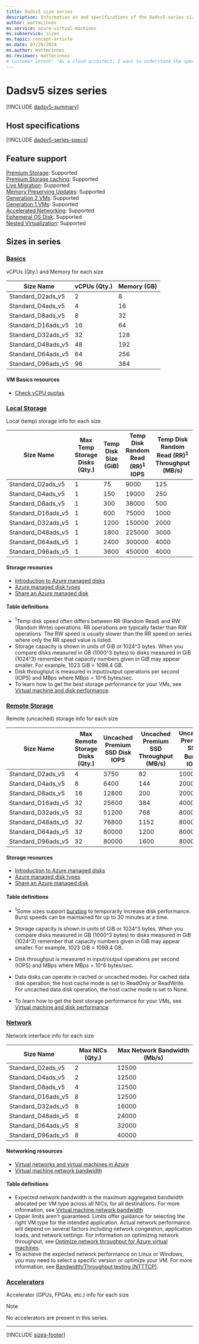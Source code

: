 ```yaml
---
title: Dadsv5 size series
description: Information on and specifications of the Dadsv5-series sizes
author: mattmcinnes
ms.service: azure-virtual-machines
ms.subservice: sizes
ms.topic: concept-article
ms.date: 07/29/2024
ms.author: mattmcinnes
ms.reviewer: mattmcinnes
# Customer intent: "As a cloud architect, I want to understand the specifications and performance characteristics of the Dadsv5 size series, so that I can select the appropriate virtual machine configurations for my applications' requirements."
---
```


# Dadsv5 sizes series

[!INCLUDE [dadsv5-summary](./includes/dadsv5-series-summary.md)]

## Host specifications
[!INCLUDE [dadsv5-series-specs](./includes/dadsv5-series-specs.md)]

## Feature support
[Premium Storage](../../premium-storage-performance.md): Supported <br>[Premium Storage caching](../../premium-storage-performance.md): Supported <br>[Live Migration](../../maintenance-and-updates.md): Supported <br>[Memory Preserving Updates](../../maintenance-and-updates.md): Supported <br>[Generation 2 VMs](../../generation-2.md): Supported <br>[Generation 1 VMs](../../generation-2.md): Supported <br>[Accelerated Networking](/azure/virtual-network/create-vm-accelerated-networking-cli): Supported <br>[Ephemeral OS Disk](../../ephemeral-os-disks.md): Supported <br>[Nested Virtualization](/virtualization/hyper-v-on-windows/user-guide/nested-virtualization): Supported <br>

## Sizes in series

### [Basics](#tab/sizebasic)

vCPUs (Qty.) and Memory for each size

| Size Name | vCPUs (Qty.) | Memory (GB) |
| --- | --- | --- |
| Standard_D2ads_v5 | 2 | 8 |
| Standard_D4ads_v5 | 4 | 16 |
| Standard_D8ads_v5 | 8 | 32 |
| Standard_D16ads_v5 | 16 | 64 |
| Standard_D32ads_v5 | 32 | 128 |
| Standard_D48ads_v5 | 48 | 192 |
| Standard_D64ads_v5 | 64 | 256 |
| Standard_D96ads_v5 | 96 | 384 |

#### VM Basics resources
- [Check vCPU quotas](../../../virtual-machines/quotas.md)

### [Local Storage](#tab/sizestoragelocal)

Local (temp) storage info for each size

| Size Name | Max Temp Storage Disks (Qty.) | Temp Disk Size (GiB) | Temp Disk Random Read (RR)<sup>1</sup> IOPS | Temp Disk Random Read (RR)<sup>1</sup> Throughput (MB/s) |
| --- | --- | --- | --- | --- |
| Standard_D2ads_v5 | 1 | 75 | 9000 | 125 |
| Standard_D4ads_v5 | 1 | 150 | 19000 | 250 |
| Standard_D8ads_v5 | 1 | 300 | 38000 | 500 |
| Standard_D16ads_v5 | 1 | 600 | 75000 | 1000 |
| Standard_D32ads_v5 | 1 | 1200 | 150000 | 2000 |
| Standard_D48ads_v5 | 1 | 1800 | 225000 | 3000 |
| Standard_D64ads_v5 | 1 | 2400 | 300000 | 4000 |
| Standard_D96ads_v5 | 1 | 3600 | 450000 | 4000 |

#### Storage resources
- [Introduction to Azure managed disks](../../../virtual-machines/managed-disks-overview.md)
- [Azure managed disk types](../../../virtual-machines/disks-types.md)
- [Share an Azure managed disk](../../../virtual-machines/disks-shared.md)

#### Table definitions
- <sup>1</sup>Temp disk speed often differs between RR (Random Read) and RW (Random Write) operations. RR operations are typically faster than RW operations. The RW speed is usually slower than the RR speed on series where only the RR speed value is listed.
- Storage capacity is shown in units of GiB or 1024^3 bytes. When you compare disks measured in GB (1000^3 bytes) to disks measured in GiB (1024^3) remember that capacity numbers given in GiB may appear smaller. For example, 1023 GiB = 1098.4 GB.
- Disk throughput is measured in input/output operations per second (IOPS) and MBps where MBps = 10^6 bytes/sec.
- To learn how to get the best storage performance for your VMs, see [Virtual machine and disk performance](../../../virtual-machines/disks-performance.md).

### [Remote Storage](#tab/sizestorageremote)

Remote (uncached) storage info for each size

| Size Name | Max Remote Storage Disks (Qty.) | Uncached Premium SSD Disk IOPS | Uncached Premium SSD Throughput (MB/s) | Uncached Premium SSD Burst<sup>1</sup> IOPS | Uncached Premium SSD Burst<sup>1</sup> Throughput (MB/s) |
| --- | --- | --- | --- | --- | --- |
| Standard_D2ads_v5 | 4 | 3750 | 82 | 10000 | 600 |
| Standard_D4ads_v5 | 8 | 6400 | 144 | 20000 | 600 |
| Standard_D8ads_v5 | 16 | 12800 | 200 | 20000 | 600 |
| Standard_D16ads_v5 | 32 | 25600 | 384 | 40000 | 800 |
| Standard_D32ads_v5 | 32 | 51200 | 768 | 80000 | 1000 |
| Standard_D48ads_v5 | 32 | 76800 | 1152 | 80000 | 2000 |
| Standard_D64ads_v5 | 32 | 80000 | 1200 | 80000 | 2000 |
| Standard_D96ads_v5 | 32 | 80000 | 1600 | 80000 | 2000 |

#### Storage resources
- [Introduction to Azure managed disks](../../../virtual-machines/managed-disks-overview.md)
- [Azure managed disk types](../../../virtual-machines/disks-types.md)
- [Share an Azure managed disk](../../../virtual-machines/disks-shared.md)

#### Table definitions
- <sup>1</sup>Some sizes support [bursting](../../disk-bursting.md) to temporarily increase disk performance. Burst speeds can be maintained for up to 30 minutes at a time.

- Storage capacity is shown in units of GiB or 1024^3 bytes. When you compare disks measured in GB (1000^3 bytes) to disks measured in GiB (1024^3) remember that capacity numbers given in GiB may appear smaller. For example, 1023 GiB = 1098.4 GB.
- Disk throughput is measured in input/output operations per second (IOPS) and MBps where MBps = 10^6 bytes/sec.
- Data disks can operate in cached or uncached modes. For cached data disk operation, the host cache mode is set to ReadOnly or ReadWrite. For uncached data disk operation, the host cache mode is set to None.
- To learn how to get the best storage performance for your VMs, see [Virtual machine and disk performance](../../../virtual-machines/disks-performance.md).


### [Network](#tab/sizenetwork)

Network interface info for each size

| Size Name | Max NICs (Qty.) | Max Network Bandwidth (Mb/s) |
| --- | --- | --- |
| Standard_D2ads_v5 | 2 | 12500 |
| Standard_D4ads_v5 | 2 | 12500 |
| Standard_D8ads_v5 | 4 | 12500 |
| Standard_D16ads_v5 | 8 | 12500 |
| Standard_D32ads_v5 | 8 | 16000 |
| Standard_D48ads_v5 | 8 | 24000 |
| Standard_D64ads_v5 | 8 | 32000 |
| Standard_D96ads_v5 | 8 | 40000 |

#### Networking resources
- [Virtual networks and virtual machines in Azure](/azure/virtual-network/network-overview)
- [Virtual machine network bandwidth](/azure/virtual-network/virtual-machine-network-throughput)

#### Table definitions
- Expected network bandwidth is the maximum aggregated bandwidth allocated per VM type across all NICs, for all destinations. For more information, see [Virtual machine network bandwidth](/azure/virtual-network/virtual-machine-network-throughput)
- Upper limits aren't guaranteed. Limits offer guidance for selecting the right VM type for the intended application. Actual network performance will depend on several factors including network congestion, application loads, and network settings. For information on optimizing network throughput, see [Optimize network throughput for Azure virtual machines](/azure/virtual-network/virtual-network-optimize-network-bandwidth). 
-  To achieve the expected network performance on Linux or Windows, you may need to select a specific version or optimize your VM. For more information, see [Bandwidth/Throughput testing (NTTTCP)](/azure/virtual-network/virtual-network-bandwidth-testing).

### [Accelerators](#tab/sizeaccelerators)

Accelerator (GPUs, FPGAs, etc.) info for each size

> [!NOTE]
> No accelerators are present in this series.

---

[!INCLUDE [sizes-footer](../includes/sizes-footer.md)]


